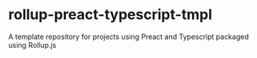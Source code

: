 # rollup-preact-typescript-tmpl
A template repository for projects using Preact and Typescript packaged using Rollup.js 

